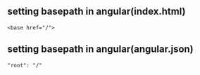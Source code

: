 setting basepath in angular(index.html)
-------------------------------------
```
<base href="/">
```
setting basepath in angular(angular.json)
-------------------------------------
```
"root": "/"
```
